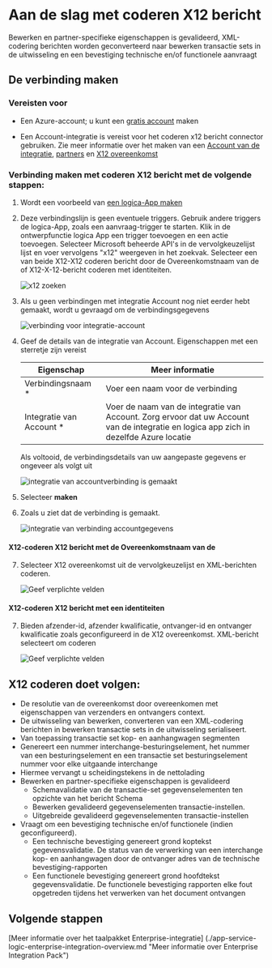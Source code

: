 <properties 
    pageTitle="Meer informatie over Enterprise Integration Pack coderen X12 bericht Connctor | App-Service van Microsoft Azure | Microsoft Azure" 
    description="Informatie over het gebruik van partners met de apps Enterprise Integration Pack en logica" 
    services="logic-apps" 
    documentationCenter=".net,nodejs,java"
    authors="padmavc" 
    manager="erikre" 
    editor=""/>

<tags 
    ms.service="logic-apps" 
    ms.workload="integration" 
    ms.tgt_pltfrm="na" 
    ms.devlang="na" 
    ms.topic="article" 
    ms.date="08/15/2016" 
    ms.author="padmavc"/>

# <a name="get-started-with-encode-x12-message"></a>Aan de slag met coderen X12 bericht

Bewerken en partner-specifieke eigenschappen is gevalideerd, XML-codering berichten worden geconverteerd naar bewerken transactie sets in de uitwisseling en een bevestiging technische en/of functionele aanvraagt

## <a name="create-the-connection"></a>De verbinding maken

### <a name="prerequisites"></a>Vereisten voor

* Een Azure-account; u kunt een [gratis account](https://azure.microsoft.com/free) maken

* Een Account-integratie is vereist voor het coderen x12 bericht connector gebruiken. Zie meer informatie over het maken van een [Account van de integratie](./app-service-logic-enterprise-integration-create-integration-account.md), [partners](./app-service-logic-enterprise-integration-partners.md) en [X12 overeenkomst](./app-service-logic-enterprise-integration-x12.md)

### <a name="connect-to-encode-x12-message-using-the-following-steps"></a>Verbinding maken met coderen X12 bericht met de volgende stappen:

1. Wordt een voorbeeld van [een logica-App maken](./app-service-logic-create-a-logic-app.md)

2. Deze verbindingslijn is geen eventuele triggers. Gebruik andere triggers de logica-App, zoals een aanvraag-trigger te starten.  Klik in de ontwerpfunctie logica App een trigger toevoegen en een actie toevoegen.  Selecteer Microsoft beheerde API's in de vervolgkeuzelijst lijst en voer vervolgens "x12" weergeven in het zoekvak.  Selecteer een van beide X12-X12 coderen bericht door de Overeenkomstnaam van de of X12-X-12-bericht coderen met identiteiten.  

    ![x12 zoeken](./media/app-service-logic-enterprise-integration-x12connector/x12decodeimage1.png) 

3. Als u geen verbindingen met integratie Account nog niet eerder hebt gemaakt, wordt u gevraagd om de verbindingsgegevens

    ![verbinding voor integratie-account](./media/app-service-logic-enterprise-integration-x12connector/x12encodeimage1.png) 


4. Geef de details van de integratie van Account.  Eigenschappen met een sterretje zijn vereist

  	| Eigenschap | Meer informatie |
  	| -------- | ------- |
  	| Verbindingsnaam * | Voer een naam voor de verbinding |
  	| Integratie van Account * | Voer de naam van de integratie van Account. Zorg ervoor dat uw Account van de integratie en logica app zich in dezelfde Azure locatie |

    Als voltooid, de verbindingsdetails van uw aangepaste gegevens er ongeveer als volgt uit

    ![integratie van accountverbinding is gemaakt](./media/app-service-logic-enterprise-integration-x12connector/x12encodeimage2.png) 


5. Selecteer **maken**

6. Zoals u ziet dat de verbinding is gemaakt.

    ![integratie van verbinding accountgegevens](./media/app-service-logic-enterprise-integration-x12connector/x12encodeimage3.png) 

#### <a name="x12---encode-x12-message-by-agreement-name"></a>X12-coderen X12 bericht met de Overeenkomstnaam van de

7. Selecteer X12 overeenkomst uit de vervolgkeuzelijst en XML-berichten coderen.

    ![Geef verplichte velden](./media/app-service-logic-enterprise-integration-x12connector/x12encodeimage4.png) 

#### <a name="x12---encode-x12-message-by-identities"></a>X12-coderen X12 bericht met een identiteiten

7.  Bieden afzender-id, afzender kwalificatie, ontvanger-id en ontvanger kwalificatie zoals geconfigureerd in de X12 overeenkomst.  XML-bericht selecteert om coderen

    ![Geef verplichte velden](./media/app-service-logic-enterprise-integration-x12connector/x12encodeimage5.png) 

## <a name="x12-encode-does-following"></a>X12 coderen doet volgen:

* De resolutie van de overeenkomst door overeenkomen met eigenschappen van verzenders en ontvangers context.
* De uitwisseling van bewerken, converteren van een XML-codering berichten in bewerken transactie sets in de uitwisseling serialiseert.
* Van toepassing transactie set kop- en aanhangwagen segmenten
* Genereert een nummer interchange-besturingselement, het nummer van een besturingselement en een transactie set besturingselement nummer voor elke uitgaande interchange
* Hiermee vervangt u scheidingstekens in de nettolading
* Bewerken en partner-specifieke eigenschappen is gevalideerd
    * Schemavalidatie van de transactie-set gegevenselementen ten opzichte van het bericht Schema
    * Bewerken gevalideerd gegevenselementen transactie-instellen.
    * Uitgebreide gevalideerd gegevenselementen transactie-instellen
* Vraagt om een bevestiging technische en/of functionele (indien geconfigureerd).
    * Een technische bevestiging genereert grond koptekst gegevensvalidatie. De status van de verwerking van een interchange kop- en aanhangwagen door de ontvanger adres van de technische bevestiging-rapporten
    * Een functionele bevestiging genereert grond hoofdtekst gegevensvalidatie. De functionele bevestiging rapporten elke fout opgetreden tijdens het verwerken van het document ontvangen

## <a name="next-steps"></a>Volgende stappen

[Meer informatie over het taalpakket Enterprise-integratie] (./app-service-logic-enterprise-integration-overview.md "Meer informatie over Enterprise Integration Pack") 


